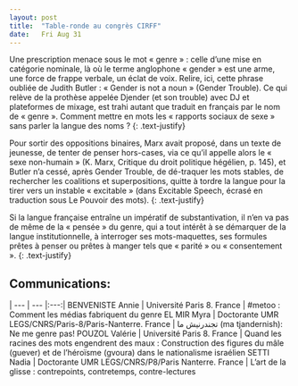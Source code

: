 ```yaml
---
layout: post
title:  "Table-ronde au congrès CIRFF"
date:   Fri Aug 31
---
```

Une prescription menace sous le mot « genre » : celle d’une mise en catégorie nominale, là où le terme anglophone « gender » est une arme, une force de frappe verbale, un éclat de voix. Relire, ici, cette phrase oubliée de Judith Butler : « Gender is not a noun » (Gender Trouble). Ce qui relève de la prothèse appelée Djender (et son trouble) avec DJ et plateformes de mixage, est trahi autant que traduit en français par le nom de « genre ». Comment mettre en mots les « rapports sociaux de sexe » sans parler la langue des noms ?
{: .text-justify}

Pour sortir des oppositions binaires, Marx avait proposé, dans un texte de jeunesse, de tenter de penser hors-cases, via ce qu’il appelle alors le « sexe non-humain » (K. Marx, Critique du droit politique hégélien, p. 145), et Butler n’a cessé, après Gender Trouble, de dé-traquer les mots stables, de rechercher les coalitions et superpositions, quitte à tordre la langue pour la tirer vers un instable « excitable » (dans Excitable Speech, écrasé en traduction sous Le Pouvoir des mots).
{: .text-justify}

Si la langue française entraîne un impératif de substantivation, il n’en va pas de même de la « pensée » du genre, qui a tout intérêt à se démarquer de la langue institutionnelle, à interroger ses mots-maquettes, ses formules prêtes à penser ou prêtes à manger tels que « parité » ou « consentement ».
{: .text-justify}

## Communications:

| --- | --- |:---:|
BENVENISTE Annie | Université Paris 8. France | #metoo : Comment les médias fabriquent du genre
EL MIR Myra | Doctorante UMR LEGS/CNRS/Paris-8/Paris-Nanterre. France | ﺗﺠﻨﺪرﻧﻴﺶ ﻣﺎ (ma tjandernish): Ne me genre pas!
POUZOL Valérie | Université Paris 8. France | Quand les racines des mots engendrent des maux : Construction des figures du mâle (guever) et de l’héroïsme (gvoura) dans le nationalisme israélien
SETTI Nadia | Doctorante UMR LEGS/CNRS/P8/Paris Nanterre. France | L’art de la glisse : contrepoints, contretemps, contre-lectures
